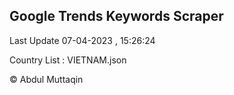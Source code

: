 

## Google Trends Keywords Scraper 
 
Last Update 07-04-2023 , 15:26:24

Country List :
VIETNAM.json



© Abdul Muttaqin 
